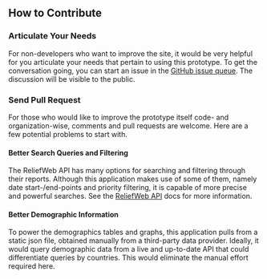 ## How to Contribute

### Articulate Your Needs

For non-developers who want to improve the site, it would be very helpful for you articulate your needs that pertain to using this prototype. To get the conversation going, you can start an issue in the [GitHub issue queue](https://github.com/developmentseed/reliefweb-disaster-app/issues). The discussion will be visible to the public.

### Send Pull Request

For those who would like to improve the prototype itself code- and organization-wise, comments and pull requests are welcome. Here are a few potential problems to start with.

#### Better Search Queries and Filtering

The ReliefWeb API has many options for searching and filtering through their reports. Although this application makes use of some of them, namely date start-/end-points and priority filtering, it is capable of more precise and powerful searches. See the [ReliefWeb API](http://reliefweb.int/help/api) docs for more information.

#### Better Demographic Information

To power the demographics tables and graphs, this application pulls from a static json file, obtained manually from a third-party data provider. Ideally, it would query demographic data from a live and up-to-date API that could differentiate queries by countries. This would eliminate the manual effort required here.
